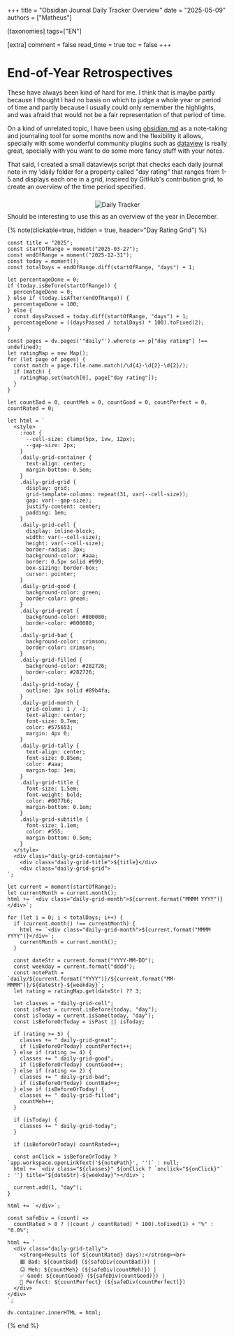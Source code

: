 +++
title = "Obsidian Journal Daily Tracker Overview"
date = "2025-05-09"
authors = ["Matheus"]

[taxonomies]
tags=["EN"]


[extra]
comment = false
read_time = true
toc = false
+++

# End-of-Year Retrospectives
These have always been kind of hard for me. I think that is maybe partly because I thought I had no basis on which to judge a whole year or period of time and partly because I usually could only remember the highlights, and was afraid that would not be a fair representation of that period of time.

On a kind of unrelated topic, I have been using [obsidian.md](https://obsidian.md/) as a note-taking and journaling tool for some months now and the flexibility it allows, specially with some wonderful community plugins such as [dataview](https://github.com/blacksmithgu/obsidian-dataview) is really great, specially with you want to do some more fancy stuff with your notes. 

That said, I created a small dataviewjs script that checks each daily journal note in my \daily folder for a property called "day rating" that ranges from 1-5 and displays each one in a grid, inspired by GitHub's contribution grid, to create an overview of the time period specified.

<div style="text-align: center;">
    <img src="/media/daily_tracker.png" alt="Daily Tracker" style="max-width: 100%; height: auto; margin: 10px;" />
</div>
Should be interesting to use this as an overview of the year in December.

{% note(clickable=true, hidden = true, header="Day Rating Grid") %}
```dataviewjs
const title = "2025";
const startOfRange = moment("2025-03-27");
const endOfRange = moment("2025-12-31");
const today = moment();
const totalDays = endOfRange.diff(startOfRange, "days") + 1;

let percentageDone = 0;
if (today.isBefore(startOfRange)) {
  percentageDone = 0;
} else if (today.isAfter(endOfRange)) {
  percentageDone = 100;
} else {
  const daysPassed = today.diff(startOfRange, "days") + 1;
  percentageDone = ((daysPassed / totalDays) * 100).toFixed(2);
}

const pages = dv.pages('"daily"').where(p => p["day rating"] !== undefined);
let ratingMap = new Map();
for (let page of pages) {
  const match = page.file.name.match(/\d{4}-\d{2}-\d{2}/);
  if (match) {
    ratingMap.set(match[0], page["day rating"]);
  }
}

let countBad = 0, countMeh = 0, countGood = 0, countPerfect = 0, countRated = 0;

let html = `
  <style>
    :root {
      --cell-size: clamp(5px, 1vw, 12px);
      --gap-size: 2px;
    }
    .daily-grid-container {
      text-align: center;
      margin-bottom: 0.5em;
    }
    .daily-grid-grid {
      display: grid;
      grid-template-columns: repeat(31, var(--cell-size));
      gap: var(--gap-size);
      justify-content: center;
      padding: 1em;
    }
    .daily-grid-cell {
      display: inline-block;
      width: var(--cell-size);
      height: var(--cell-size);
      border-radius: 3px;
      background-color: #aaa;
      border: 0.5px solid #999;
      box-sizing: border-box;
      cursor: pointer;
    }
    .daily-grid-good {
      background-color: green;
      border-color: green;
    }
    .daily-grid-great {
      background-color: #800080;
      border-color: #800080;
    }
    .daily-grid-bad {
      background-color: crimson;
      border-color: crimson;
    }
    .daily-grid-filled {
      background-color: #282726;
      border-color: #282726;
    }
    .daily-grid-today {
      outline: 2px solid #89b4fa;
    }
    .daily-grid-month {
      grid-column: 1 / -1;
      text-align: center;
      font-size: 0.7em;
      color: #575653;
      margin: 4px 0;
    }
    .daily-grid-tally {
      text-align: center;
      font-size: 0.85em;
      color: #aaa;
      margin-top: 1em;
    }
    .daily-grid-title {
      font-size: 1.5em;
      font-weight: bold;
      color: #0077b6;
      margin-bottom: 0.1em;
    }
    .daily-grid-subtitle {
      font-size: 1.1em;
      color: #555;
      margin-bottom: 0.5em;
    }
  </style>
  <div class="daily-grid-container">
    <div class="daily-grid-title">${title}</div>
    <div class="daily-grid-grid">
`;

let current = moment(startOfRange);
let currentMonth = current.month();
html += `<div class="daily-grid-month">${current.format("MMMM YYYY")}</div>`;

for (let i = 0; i < totalDays; i++) {
  if (current.month() !== currentMonth) {
    html += `<div class="daily-grid-month">${current.format("MMMM YYYY")}</div>`;
    currentMonth = current.month();
  }

  const dateStr = current.format("YYYY-MM-DD");
  const weekday = current.format("dddd");
  const notePath = `daily/${current.format("YYYY")}/${current.format("MM-MMMM")}/${dateStr}-${weekday}`;
  let rating = ratingMap.get(dateStr) ?? 3;

  let classes = "daily-grid-cell";
  const isPast = current.isBefore(today, "day");
  const isToday = current.isSame(today, "day");
  const isBeforeOrToday = isPast || isToday;

  if (rating >= 5) {
    classes += " daily-grid-great";
    if (isBeforeOrToday) countPerfect++;
  } else if (rating >= 4) {
    classes += " daily-grid-good";
    if (isBeforeOrToday) countGood++;
  } else if (rating <= 2) {
    classes += " daily-grid-bad";
    if (isBeforeOrToday) countBad++;
  } else if (isBeforeOrToday) {
    classes += " daily-grid-filled";
    countMeh++;
  }

  if (isToday) {
    classes += " daily-grid-today";
  }

  if (isBeforeOrToday) countRated++;

  const onClick = isBeforeOrToday ? `app.workspace.openLinkText('${notePath}', '')` : null;
  html += `<div class="${classes}" ${onClick ? `onclick="${onClick}"` : ''} title="${dateStr}-${weekday}"></div>`;

  current.add(1, "day");
}

html += `</div>`;

const safeDiv = (count) =>
  countRated > 0 ? ((count / countRated) * 100).toFixed(1) + "%" : "0.0%";

html += `
  <div class="daily-grid-tally">
    <strong>Results (of ${countRated} days):</strong><br>
    🟥 Bad: ${countBad} (${safeDiv(countBad)}) |
    😐 Meh: ${countMeh} (${safeDiv(countMeh)}) |
    ✅ Good: ${countGood} (${safeDiv(countGood)}) |
    💜 Perfect: ${countPerfect} (${safeDiv(countPerfect)})
  </div>
</div>
`;

dv.container.innerHTML = html;

```
{% end %}